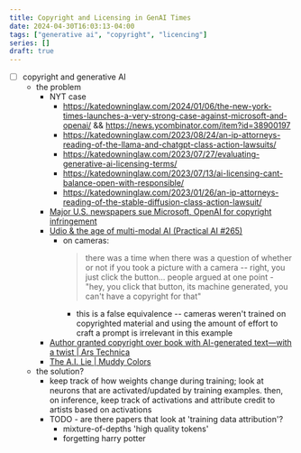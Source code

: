 ```yaml
---
title: Copyright and Licensing in GenAI Times
date: 2024-04-30T16:03:13-04:00
tags: ["generative ai", "copyright", "licencing"]
series: []
draft: true
---
```


- [ ] copyright and generative AI
  - the problem
    - NYT case
      - <https://katedowninglaw.com/2024/01/06/the-new-york-times-launches-a-very-strong-case-against-microsoft-and-openai/> && <https://news.ycombinator.com/item?id=38900197>
      - <https://katedowninglaw.com/2023/08/24/an-ip-attorneys-reading-of-the-llama-and-chatgpt-class-action-lawsuits/>
      - <https://katedowninglaw.com/2023/07/27/evaluating-generative-ai-licensing-terms/>
      - <https://katedowninglaw.com/2023/07/13/ai-licensing-cant-balance-open-with-responsible/>
      - <https://katedowninglaw.com/2023/01/26/an-ip-attorneys-reading-of-the-stable-diffusion-class-action-lawsuit/>
    - [Major U.S. newspapers sue Microsoft, OpenAI for copyright infringement](https://www.axios.com/2024/04/30/microsoft-openai-lawsuit-copyright-newspapers-alden-global)
    - [Udio & the age of multi-modal AI (Practical AI #265)](https://changelog.com/practicalai/265#t=697)
      - on cameras:
        > there was a time when there was a question of whether or not if you took a picture with a camera -- right, you just click the button...
        > people argued at one point - "hey, you click that button, its machine generated, you can't have a copyright for that"
        - this is a false equivalence -- cameras weren't trained on copyrighted material and using the amount of effort to craft a prompt is irrelevant in this example
    - [Author granted copyright over book with AI-generated text—with a twist | Ars Technica](https://arstechnica.com/tech-policy/2024/04/author-granted-copyright-over-book-with-ai-generated-text-with-a-twist/)
    - [The A.I. Lie | Muddy Colors](https://www.muddycolors.com/2024/04/the-a-i-lie/)
  - the solution?
    - keep track of how weights change during training; look at neurons that are activated/updated by training examples.
      then, on inference, keep track of activations and attribute credit to artists based on activations
    - TODO - are there papers that look at 'training data attribution'?
      - mixture-of-depths 'high quality tokens'
      - forgetting harry potter
